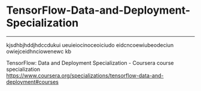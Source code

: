 # TensorFlow-Data-and-Deployment-Specialization
*************************************************************

kjsdhbjhddjhdccdukui
ueuieiocinoceoiciudo
eidcncoewiubeodeciun
owiejceidhnciowenewc
kb

TensorFlow: Data and Deployment Specialization - Coursera course specialization   
https://www.coursera.org/specializations/tensorflow-data-and-deployment#courses


